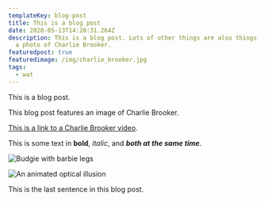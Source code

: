 ```yaml
---
templateKey: blog-post
title: This is a blog post
date: 2020-05-13T14:20:31.264Z
description: This is a blog post. Lots of other things are also things. Here is
  a photo of Charlie Brooker.
featuredpost: true
featuredimage: /img/charlie_brooker.jpg
tags:
  - wat
---
```

This is a blog post.

This blog post features an image of Charlie Brooker.

[This is a link to a Charlie Brooker video](https://www.youtube.com/watch?v=aHun58mz3vI).

This is some text in **bold**, *italic*, and ***both at the same time***.

![Budgie with barbie legs](/img/random.jpg "This is a disturbing picture")

![An animated optical illusion](/img/file-from-ios.gif "This is an animation of an impossible wheel in space")

This is the last sentence in this blog post.